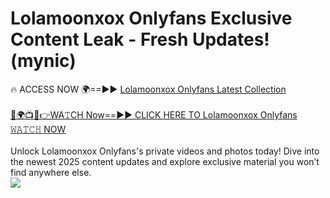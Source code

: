 # Lolamoonxox Onlyfans Exclusive Content Leak - Fresh Updates! (mynic)

🔥 ACCESS NOW 🌍==►► <a href="https://tinyurl.com/kvy9nzfs" rel="nofollow">Lolamoonxox Onlyfans Latest Collection</a>
<br><br>
[🔴🌍📺📱👉WA𝚃CH Now==►► CLICK HERE TO Lolamoonxox Onlyfans 𝚆𝙰𝚃𝙲𝙷 NOW](https://tinyurl.com/kvy9nzfs)
<br><br>
Unlock Lolamoonxox Onlyfans's private videos and photos today! Dive into the newest 2025 content updates and explore exclusive material you won’t find anywhere else.
<br>
<a href="https://tinyurl.com/kvy9nzfs" rel="nofollow" data-target="animated-image.originalLink"><img src="https://camo.githubusercontent.com/8a4f000d20f83aca3bf7ec5f350d767afa0574a8a352519fd8cfa583a6f93a33/68747470733a2f2f692e696d6775722e636f6d2f644a486b345a712e676966" data-canonical-src="https://i.imgur.com/dJHk4Zq.gif" style="max-width: 100%; display: inline-block;" data-target="animated-image.originalImage"></a>
<br>
